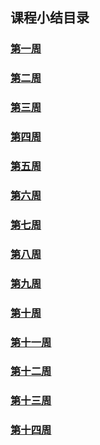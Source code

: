 ## 课程小结目录

### [第一周](https://github.com/saturn-lab/BDMI-2020A/blob/master/Memos/Study-Memo/15-Day1.md)

### [第二周](https://github.com/saturn-lab/BDMI-2020A/blob/master/Memos/Study-Memo/15-Day2.md)

### [第三周](https://github.com/saturn-lab/BDMI-2020A/blob/master/Memos/Study-Memo/15-Day3.md)

### [第四周](https://github.com/saturn-lab/BDMI-2020A/blob/master/Memos/Study-Memo/15-Day4.md)

### [第五周](https://github.com/saturn-lab/BDMI-2020A/blob/master/Memos/Study-Memo/15-Day5.md)

### [第六周](https://github.com/saturn-lab/BDMI-2020A/blob/master/Memos/Study-Memo/15-Day6.md)

### [第七周](https://github.com/saturn-lab/BDMI-2020A/blob/master/Memos/Study-Memo/15-Day7.md)

### [第八周](https://github.com/saturn-lab/BDMI-2020A/blob/master/Memos/Study-Memo/15-Day8.md)

### [第九周](https://github.com/saturn-lab/BDMI-2020A/blob/master/Memos/Study-Memo/15-Day9.md)

### [第十周](https://github.com/saturn-lab/BDMI-2020A/blob/master/Memos/Study-Memo/15-Day10.md)

### [第十一周](https://github.com/saturn-lab/BDMI-2020A/blob/master/Memos/Study-Memo/15-Day11.md)

### [第十二周](https://github.com/saturn-lab/BDMI-2020A/blob/master/Memos/Study-Memo/15-Day12.md)

### [第十三周](https://github.com/saturn-lab/BDMI-2020A/blob/master/Memos/Study-Memo/15-Day13.md)

### [第十四周](https://github.com/saturn-lab/BDMI-2020A/blob/master/Memos/Study-Memo/15-Day14.md)